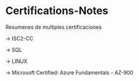 # Certifications-Notes
Resumenes de multiples certificaciones

-> ISC2-CC

-> SQL

-> LINUX

-> Microsoft Certified: Azure Fundamentals  -  AZ-900

